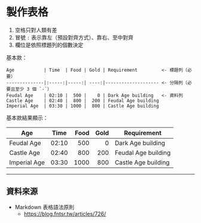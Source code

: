 # 製作表格

1. 空格只對人類有差
2. 冒號 `:` 表示靠左（預設對齊方式）、靠右、至中對齊
3. 欄位是依照標題列的個數決定

基本款：

```
Age           | Time  | Food | Gold | Requirement         <- 標題列（必要）
--------------|:-----:|-----:| ----:|-------------------- <- 分隔列（必要且至少 3 個 `-`）
Feudal Age    | 02:10 |  500 |    0 | Dark Age building   <- 資料列
Castle Age    | 02:40 |  800 |  200 | Feudal Age building 
Imperial Age  | 03:30 | 1000 |  800 | Castle Age building  
```

基本款結果顯示：

Age           | Time  | Food | Gold | Requirement        
--------------|:-----:|-----:| ----:|--------------------
Feudal Age    | 02:10 |  500 |    0 | Dark Age building  
Castle Age    | 02:40 |  800 |  200 | Feudal Age building
Imperial Age  | 03:30 | 1000 |  800 | Castle Age building 

---

## 資料來源

* Markdown 表格語法原則
  * https://blog.fntsr.tw/articles/726/